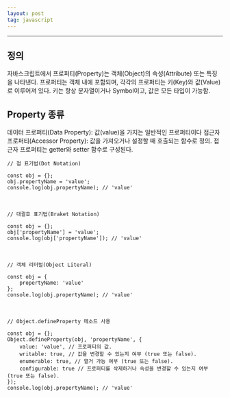 ```yaml
---
layout: post
tag: javascript
---
```

***

## 정의

자바스크립트에서 프로퍼티(Property)는 객체(Object)의 속성(Attribute) 또는 특징을 나타낸다.
프로퍼티는 객체 내에 포함되며, 각각의 프로퍼티는 키(Key)와 값(Value)로 이루어져 있다. 
키는 항상 문자열이거나 Symbol이고, 값은 모든 타입이 가능함.

## Property 종류

데이터 프로퍼티(Data Property): 값(value)을 가지는 일반적인 프로퍼티이다
접근자 프로퍼티(Accessor Property): 값을 가져오거나 설정할 때 호출되는 함수로 정의. 접근자 프로퍼티는 getter와 setter 함수로 구성된다.

```
// 점 표기법(Dot Notation)

const obj = {};
obj.propertyName = 'value';
console.log(obj.propertyName); // 'value'
```
<br>

```
// 대괄호 표기법(Braket Notation)

const obj = {};
obj['propertyName'] = 'value';
console.log(obj['propertyName']); // 'value'
```
<br>

```
// 객체 리터럴(Object Literal)

const obj = {
    propertyName: 'value'
};
console.log(obj.propertyName); // 'value'
```
<br>

```
// Object.defineProperty 메소드 사용

const obj = {};
Object.defineProperty(obj, 'propertyName', {
    value: 'value', // 프로퍼티의 값.
    writable: true, // 값을 변경할 수 있는지 여부 (true 또는 false).
    enumerable: true, // 열거 가능 여부 (true 또는 false).
    configurable: true // 프로퍼티를 삭제하거나 속성을 변경할 수 있는지 여부 (true 또는 false).
});
console.log(obj.propertyName); // 'value'
```
